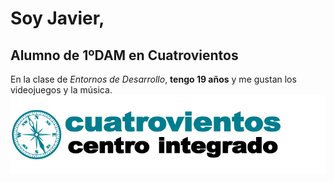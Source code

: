 # Soy Javier,
## Alumno de 1ºDAM en Cuatrovientos
En la clase de _Entornos de Desarrollo_, **tengo 19 años** y me gustan los videojuegos y la música.
![ITC Cuatrovientos](./img/logo_cuatrovientos.png)
